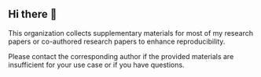 ## Hi there 👋

This organization collects supplementary materials for most of my research papers or co-authored research papers to enhance reproducibility.

Please contact the corresponding author if the provided materials are insufficient for your use case or if you have questions. 
